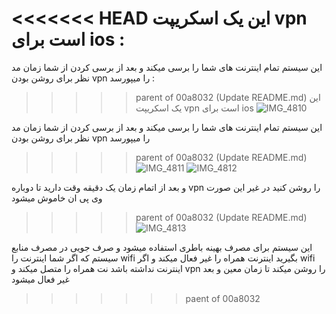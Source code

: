 
<<<<<<< HEAD
این یک اسکریپت vpn است برای ios :
=======


این سیستم تمام اینترنت های شما را برسی میکند و بعد از برسی کردن
از شما زمان مد نظر برای روشن بودن vpn را میپورسد :

>>>>> parent of 00a8032 (Update README.md)
این یک اسکریپت vpn است برای ios 
![IMG_4810](https://github.com/user-attachments/assets/d3b63514-67a8-4f77-8cc4-31d7f3d04143)

این سیستم تمام اینترنت های شما را برسی میکند و بعد از برسی کردن
از شما زمان مد نظر برای روشن بودن vpn را میپورسد 
>>>>> parent of 00a8032 (Update README.md)
![IMG_4811](https://github.com/user-attachments/assets/d9a3a02d-62b1-4f31-ab85-c0ffafd40a16)
![IMG_4812](https://github.com/user-attachments/assets/97e617ff-79b7-4838-b273-4d1e6b9cd90c)

و بعد از اتمام زمان یک دقیقه وقت دارید تا دوباره vpn را روشن کنید در غیر این صورت وی پی ان خاموش میشود
>>>>> parent of 00a8032 (Update README.md)
![IMG_4813](https://github.com/user-attachments/assets/29088c06-cca7-4eff-aefa-47d38ea739eb)



این سیستم برای مصرف بهینه باطری استفاده میشود و صرف جویی در مصرف منابع سیستم 
که اگر شما اینترنت را wifi بگیرید اینترنت همراه را غیر فعال میکند و اگر wifi اینترنت نداشته باشد نت همراه را متصل میکند 
و vpn را روشن میکند تا زمان معین و بعد غیر فعال میشود

>>>>>>> paent of 00a8032 

